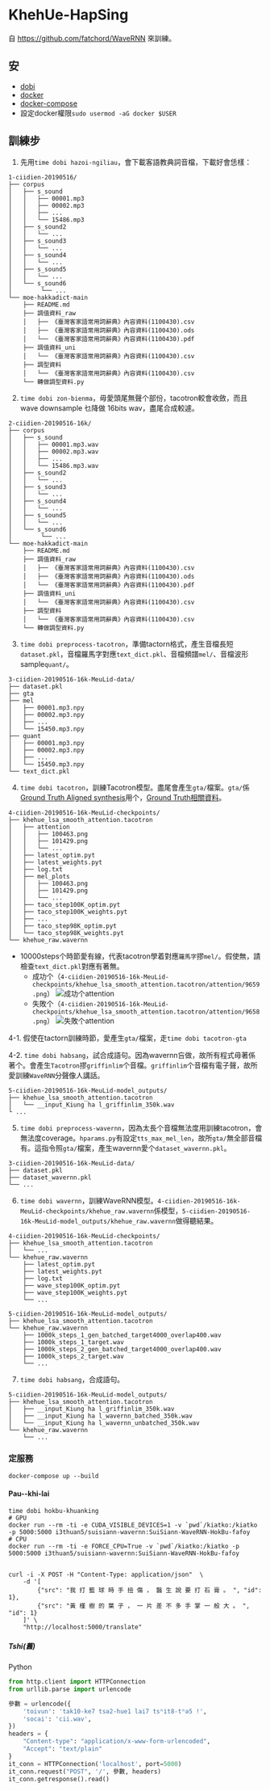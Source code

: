 # KhehUe-HapSing
自 https://github.com/fatchord/WaveRNN 來訓練。

## 安
- [dobi](https://github.com/dnephin/dobi)
- [docker](https://docs.docker.com/engine/installation/linux/docker-ce/ubuntu/)
- [docker-compose](https://docs.docker.com/compose/install/)
- 設定docker權限`sudo usermod -aG docker $USER`

## 訓練步
1. 先用`time dobi hazoi-ngiliau`，會下載客語教典詞音檔，下載好會恁樣：
```
1-ciidien-20190516/
├── corpus
│   ├── s_sound
│   │   ├── 00001.mp3
│   │   ├── 00002.mp3
│   │   ├── ...
│   │   └── 15486.mp3
│   ├── s_sound2
│   │   └── ...
│   ├── s_sound3
│   │   └── ...
│   ├── s_sound4
│   │   └── ...
│   ├── s_sound5
│   │   └── ...
│   └── s_sound6
│        └── ...
└── moe-hakkadict-main
    ├── README.md
    ├── 調值資料_raw
    │   ├── 《臺灣客家語常用詞辭典》內容資料(1100430).csv
    │   ├── 《臺灣客家語常用詞辭典》內容資料(1100430).ods
    │   └── 《臺灣客家語常用詞辭典》內容資料(1100430).pdf
    ├── 調值資料_uni
    │   └── 《臺灣客家語常用詞辭典》內容資料(1100430).csv
    ├── 調型資料
    │   └── 《臺灣客家語常用詞辭典》內容資料(1100430).csv
    └── 轉做調型資料.py
```
2. `time dobi zon-bienma`，毋愛頭尾無聲个部份，tacotron較會收斂，而且wave downsample 乜降做 16bits wav，盡尾合成較遽。
```
2-ciidien-20190516-16k/
├── corpus
│   ├── s_sound
│   │   ├── 00001.mp3.wav
│   │   ├── 00002.mp3.wav
│   │   ├── ...
│   │   └── 15486.mp3.wav
│   ├── s_sound2
│   │   └── ...
│   ├── s_sound3
│   │   └── ...
│   ├── s_sound4
│   │   └── ...
│   ├── s_sound5
│   │   └── ...
│   └── s_sound6
│        └── ...
└── moe-hakkadict-main
    ├── README.md
    ├── 調值資料_raw
    │   ├── 《臺灣客家語常用詞辭典》內容資料(1100430).csv
    │   ├── 《臺灣客家語常用詞辭典》內容資料(1100430).ods
    │   └── 《臺灣客家語常用詞辭典》內容資料(1100430).pdf
    ├── 調值資料_uni
    │   └── 《臺灣客家語常用詞辭典》內容資料(1100430).csv
    ├── 調型資料
    │   └── 《臺灣客家語常用詞辭典》內容資料(1100430).csv
    └── 轉做調型資料.py
```
3. `time dobi preprocess-tacotron`，準備tactorn格式，產生音檔長短`dataset.pkl`，音檔羅馬字對應`text_dict.pkl`、音檔頻譜`mel/`、音檔波形sample`quant/`。
```
3-ciidien-20190516-16k-MeuLid-data/
├── dataset.pkl
├── gta
├── mel
│   ├── 00001.mp3.npy
│   ├── 00002.mp3.npy
│   ├── ...
│   └── 15450.mp3.npy
├── quant
│   ├── 00001.mp3.npy
│   ├── 00002.mp3.npy
│   ├── ...
│   └── 15450.mp3.npy
└── text_dict.pkl
```
4. `time dobi tacotron`，訓練Tacotron模型。盡尾會產生`gta/`檔案。`gta/`係[Ground Truth Aligned synthesis](https://github.com/Rayhane-mamah/Tacotron-2#synthesis)用个，[Ground Truth相關資料](https://www.aptiv.com/en/insights/article/what-is-ground-truth)。
```
4-ciidien-20190516-16k-MeuLid-checkpoints/
├── khehue_lsa_smooth_attention.tacotron
│   ├── attention
│   │   ├── 100463.png
│   │   ├── 101429.png
│   │   └── ...
│   ├── latest_optim.pyt
│   ├── latest_weights.pyt
│   ├── log.txt
│   ├── mel_plots
│   │   ├── 100463.png
│   │   ├── 101429.png
│   │   └── ...
│   ├── taco_step100K_optim.pyt
│   ├── taco_step100K_weights.pyt
│   ├── ...
│   ├── taco_step98K_optim.pyt
│   └── taco_step98K_weights.pyt
└── khehue_raw.wavernn
```

- 10000steps个時節愛有線，代表tacotron學着對應`羅馬字`摎`mel/`。假使無，請檢查`text_dict.pkl`對應有著無。
  - 成功个（`4-ciidien-20190516-16k-MeuLid-checkpoints/khehue_lsa_smooth_attention.tacotron/attention/9659.png`）
  ![成功个attention](tu/siingung-9659.png)
  - 失敗个（`4-ciidien-20190516-16k-MeuLid-checkpoints/khehue_lsa_smooth_attention.tacotron/attention/9658.png`）
  ![失敗个attention](tu/siidpai-9658.png)

4-1. 假使在tactorn訓練時節，愛產生`gta/`檔案，走`time dobi tacotron-gta`

4-2. `time dobi habsang`，試合成語句。因為wavernn吂做，故所有程式毋著係著个。會產生`Tacotron`摎`griffinlim`个音檔。`griffinlim`个音檔有電子聲，故所愛訓練`WaveRNN`分聲像人講話。
```
5-ciidien-20190516-16k-MeuLid-model_outputs/
├── khehue_lsa_smooth_attention.tacotron
│   └── __input_Kiung ha l_griffinlim_350k.wav
└ ...
```
5. `time dobi preprocess-wavernn`，因為太長个音檔無法度用訓練tacotron，會無法度coverage。`hparams.py`有設定`tts_max_mel_len`，故所`gta/`無全部音檔有。這指令照`gta/`檔案，產生wavernn愛个`dataset_wavernn.pkl`。
```
3-ciidien-20190516-16k-MeuLid-data/
├── dataset.pkl
├── dataset_wavernn.pkl
└── ...

```
6. `time dobi wavernn`，訓練WaveRNN模型。`4-ciidien-20190516-16k-MeuLid-checkpoints/khehue_raw.wavernn`係模型，`5-ciidien-20190516-16k-MeuLid-model_outputs/khehue_raw.wavernn`做得聽結果。
```
4-ciidien-20190516-16k-MeuLid-checkpoints/
├── khehue_lsa_smooth_attention.tacotron
│   └── ...
└── khehue_raw.wavernn
    ├── latest_optim.pyt
    ├── latest_weights.pyt
    ├── log.txt
    ├── wave_step100K_optim.pyt
    ├── wave_step100K_weights.pyt
    └── ...

5-ciidien-20190516-16k-MeuLid-model_outputs/
├── khehue_lsa_smooth_attention.tacotron
└── khehue_raw.wavernn
    ├── 1000k_steps_1_gen_batched_target4000_overlap400.wav
    ├── 1000k_steps_1_target.wav
    ├── 1000k_steps_2_gen_batched_target4000_overlap400.wav
    ├── 1000k_steps_2_target.wav
    └── ...
```
7. `time dobi habsang`，合成語句。
```
5-ciidien-20190516-16k-MeuLid-model_outputs/
├── khehue_lsa_smooth_attention.tacotron
│   ├── __input_Kiung ha l_griffinlim_350k.wav
│   ├── __input_Kiung ha l_wavernn_batched_350k.wav
│   └── __input_Kiung ha l_wavernn_unbatched_350k.wav
└── khehue_raw.wavernn
    └── ...

```

### 定服務
```
docker-compose up --build
```


#### Pau--khi-lai
```
time dobi hokbu-khuanking
# GPU
docker run --rm -ti -e CUDA_VISIBLE_DEVICES=1 -v `pwd`/kiatko:/kiatko -p 5000:5000 i3thuan5/suisiann-wavernn:SuiSiann-WaveRNN-HokBu-fafoy
# CPU
docker run --rm -ti -e FORCE_CPU=True -v `pwd`/kiatko:/kiatko -p 5000:5000 i3thuan5/suisiann-wavernn:SuiSiann-WaveRNN-HokBu-fafoy
```
```

curl -i -X POST -H "Content-Type: application/json"  \
    -d '[
        {"src": "我 打 籃 球 時 手 扭 傷 ， 醫 生 說 要 打 石 膏 。 ", "id": 1},
        {"src": "黃 槿 樹 的 葉 子 ， 一 片 差 不 多 手 掌 一 般 大 。 ", "id": 1}
    ]' \
    "http://localhost:5000/translate"

```
##### Tshi(舊)
Python
```python
from http.client import HTTPConnection
from urllib.parse import urlencode

參數 = urlencode({
    'toivun': 'tak10-ke7 tsə2-hue1 lai7 tsʰit8-tʰə5 !',
    'socai': 'cii.wav',
})
headers = {
    "Content-type": "application/x-www-form-urlencoded",
    "Accept": "text/plain"
}
it_conn = HTTPConnection('localhost', port=5000)
it_conn.request("POST", '/', 參數, headers)
it_conn.getresponse().read()
```
